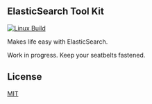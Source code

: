 ## ElasticSearch Tool Kit

[![Linux Build][travis-image]][travis-url]


Makes life easy with ElasticSearch. 

Work in progress. Keep your seatbelts fastened.

## License

  [MIT](LICENSE)

[travis-image]: https://travis-ci.org/saltukalakus/etk.svg?branch=master
[travis-url]: https://travis-ci.org/saltukalakus/etk
